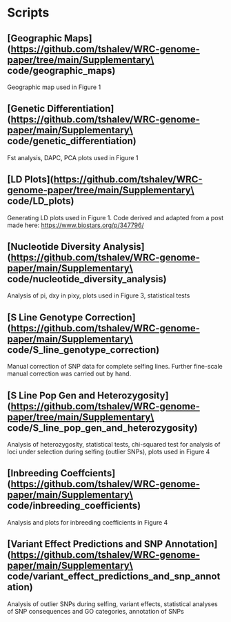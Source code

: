 # Scripts
## [Geographic Maps](https://github.com/tshalev/WRC-genome-paper/tree/main/Supplementary\ code/geographic_maps)
Geographic map used in Figure 1

## [Genetic Differentiation](https://github.com/tshalev/WRC-genome-paper/main/Supplementary\ code/genetic_differentiation)
Fst analysis, DAPC, PCA plots used in Figure 1

## [LD Plots](https://github.com/tshalev/WRC-genome-paper/tree/main/Supplementary\ code/LD_plots)
Generating LD plots used in Figure 1. Code derived and adapted from a post made here: https://www.biostars.org/p/347796/

## [Nucleotide Diversity Analysis](https://github.com/tshalev/WRC-genome-paper/main/Supplementary\ code/nucleotide_diversity_analysis)
Analysis of pi, dxy in pixy, plots used in Figure 3, statistical tests

## [S Line Genotype Correction](https://github.com/tshalev/WRC-genome-paper/main/Supplementary\ code/S_line_genotype_correction)
Manual correction of SNP data for complete selfing lines. Further fine-scale manual correction was carried out by hand.

## [S Line Pop Gen and Heterozygosity](https://github.com/tshalev/WRC-genome-paper/tree/main/Supplementary\ code/S_line_pop_gen_and_heterozygosity)
Analysis of heterozygosity, statistical tests, chi-squared test for analysis of loci under selection during selfing (outlier SNPs), plots used in Figure 4

## [Inbreeding Coeffcients](https://github.com/tshalev/WRC-genome-paper/main/Supplementary\ code/inbreeding_coefficients)
Analysis and plots for inbreeding coefficients in Figure 4

## [Variant Effect Predictions and SNP Annotation](https://github.com/tshalev/WRC-genome-paper/main/Supplementary\ code/variant_effect_predictions_and_snp_annotation)
Analysis of outlier SNPs during selfing, variant effects, statistical analyses of SNP consequences and GO categories, annotation of SNPs
